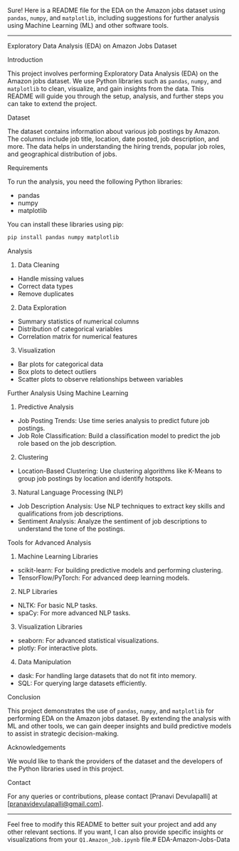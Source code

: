 Sure! Here is a README file for the EDA on the Amazon jobs dataset using `pandas`, `numpy`, and `matplotlib`, including suggestions for further analysis using Machine Learning (ML) and other software tools.

---

 Exploratory Data Analysis (EDA) on Amazon Jobs Dataset

Introduction

This project involves performing Exploratory Data Analysis (EDA) on the Amazon jobs dataset. We use Python libraries such as `pandas`, `numpy`, and `matplotlib` to clean, visualize, and gain insights from the data. This README will guide you through the setup, analysis, and further steps you can take to extend the project.

Dataset

The dataset contains information about various job postings by Amazon. The columns include job title, location, date posted, job description, and more. The data helps in understanding the hiring trends, popular job roles, and geographical distribution of jobs.

 Requirements

To run the analysis, you need the following Python libraries:

- pandas
- numpy
- matplotlib

You can install these libraries using pip:

```sh
pip install pandas numpy matplotlib
```

 Analysis

1. Data Cleaning
- Handle missing values
- Correct data types
- Remove duplicates

 2. Data Exploration
- Summary statistics of numerical columns
- Distribution of categorical variables
- Correlation matrix for numerical features

 3. Visualization
- Bar plots for categorical data
- Box plots to detect outliers
- Scatter plots to observe relationships between variables

Further Analysis Using Machine Learning

1. Predictive Analysis
- Job Posting Trends: Use time series analysis to predict future job postings.
- Job Role Classification: Build a classification model to predict the job role based on the job description.

2. Clustering
- Location-Based Clustering: Use clustering algorithms like K-Means to group job postings by location and identify hotspots.

3. Natural Language Processing (NLP)
- Job Description Analysis: Use NLP techniques to extract key skills and qualifications from job descriptions.
- Sentiment Analysis: Analyze the sentiment of job descriptions to understand the tone of the postings.

Tools for Advanced Analysis

1. Machine Learning Libraries
- scikit-learn: For building predictive models and performing clustering.
- TensorFlow/PyTorch: For advanced deep learning models.

2. NLP Libraries
- NLTK: For basic NLP tasks.
- spaCy: For more advanced NLP tasks.

3. Visualization Libraries
- seaborn: For advanced statistical visualizations.
- plotly: For interactive plots.

4. Data Manipulation
- dask: For handling large datasets that do not fit into memory.
- SQL: For querying large datasets efficiently.

Conclusion

This project demonstrates the use of `pandas`, `numpy`, and `matplotlib` for performing EDA on the Amazon jobs dataset. By extending the analysis with ML and other tools, we can gain deeper insights and build predictive models to assist in strategic decision-making.

Acknowledgements

We would like to thank the providers of the dataset and the developers of the Python libraries used in this project.

Contact

For any queries or contributions, please contact [Pranavi Devulapalli] at [pranavidevulapalli@gmail.com].

---

Feel free to modify this README to better suit your project and add any other relevant sections. If you want, I can also provide specific insights or visualizations from your `Q1.Amazon_Job.ipynb` file.# EDA-Amazon-Jobs-Data
